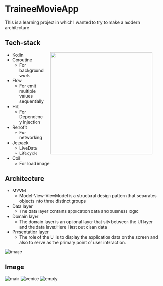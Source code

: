 # TraineeMovieApp

This is a learning project in which I wanted to try to make a modern architecture 

## Tech-stack
<img src="https://user-images.githubusercontent.com/76943234/146948153-2291c454-0275-42e6-99e4-e02ce2f4ea75.gif" width="336" align="right" hspace="20">

+ Kotlin
+ Coroutine
  + For background work
+ Flow
  + For emit multiple values sequentially
+ Hilt
  + For Dependency injection
+ Retrofit
  + For networking
+ Jetpack
  + LiveData
  + Lifecycle
+ Coil
  + For load image
 



## Architecture

+ MVVM
  + Model-View-ViewModel is a structural design pattern that separates objects into three distinct groups
+ Data layer
  +  The data layer contains application data and business logic
+ Domain layer
  + The domain layer is an optional layer that sits between the UI layer and the data layer.Here I just put clean data
+ Presentation layer
  + The role of the UI is to display the application data on the screen and also to serve as the primary point of user interaction.
        
![image](https://user-images.githubusercontent.com/76943234/146974328-6fafcf7d-6cdd-49d4-8ef4-6bfa9924789d.png)

## Image
![main](https://user-images.githubusercontent.com/76943234/146947525-6dbc90fd-31e4-432c-b37b-f29cd70ccc83.jpg)
![venice](https://user-images.githubusercontent.com/76943234/146947521-883b22fb-1f7d-49e3-ab46-8ce7b4685426.jpg) 
![empty](https://user-images.githubusercontent.com/76943234/146947518-b3ba42ac-b612-41cf-b235-a1e275c8899b.jpg)

